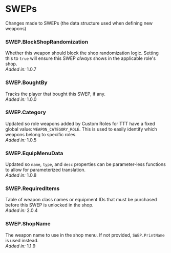 # SWEPs
Changes made to SWEPs (the data structure used when defining new weapons)

### SWEP.BlockShopRandomization
Whether this weapon should block the shop randomization logic. Setting this to `true` will ensure this SWEP *always* shows in the applicable role's shop.\
*Added in:* 1.0.7

### SWEP.BoughtBy
Tracks the player that bought this SWEP, if any.\
*Added in:* 1.0.0

### SWEP.Category
Updated so role weapons added by Custom Roles for TTT have a fixed global value: `WEAPON_CATEGORY_ROLE`. This is used to easily identify which weapons belong to specific roles.\
*Added in:* 1.0.5

### SWEP.EquipMenuData
Updated so `name`, `type`, and `desc` properties can be parameter-less functions to allow for parameterized translation.\
*Added in:* 1.0.8

### SWEP.RequiredItems
Table of weapon class names or equipment IDs that must be purchased before this SWEP is unlocked in the shop.\
*Added in:* 2.0.4

### SWEP.ShopName
The weapon name to use in the shop menu. If not provided, `SWEP.PrintName` is used instead.\
*Added in:* 1.1.9